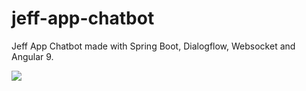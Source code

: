 # jeff-app-chatbot
Jeff App Chatbot made with Spring Boot, Dialogflow, Websocket and Angular 9.

<img src="https://pasteboard.co/J4JnHfA.gif"/>
